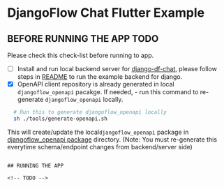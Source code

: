 # DjangoFlow Chat Flutter Example

<!-- TODO -->

## BEFORE RUNNING THE APP TODO

Please check this check-list before running to app.

- [ ] Install and run local backend server for [django-df-chat](https://github.com/djangoflow/django-df-chat), please follow steps in [README](../../django/simple_chat/README.md) to run the example backend for django.
- [x] OpenAPI client repository is already generated in local `djangoflow_openapi` pacakge. If needed, - run this command to re-generate `djangoflow_openapi` locally.

```bash
  # Run this to generate djangoflow_openapi locally
  sh ./tools/generate-openapi.sh

```

This will create/update the local`djangoflow_openapi` package in [djangoflow_openapi package](./packages/djangoflow_openapi/) directory. (Note: You must re-generate this everytime schema/endpoint changes from backend/server side)

```

## RUNNING THE APP

<!-- TODO -->
```
